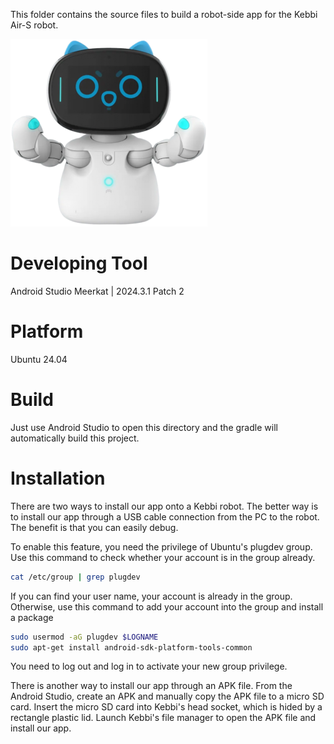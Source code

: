 This folder contains the source files to build a robot-side app for the Kebbi Air-S robot.

![Kebbi](KebbiAirS.png)

# Developing Tool
Android Studio Meerkat | 2024.3.1 Patch 2

# Platform
Ubuntu 24.04

# Build
Just use Android Studio to open this directory and the gradle will automatically build this project.

# Installation
There are two ways to install our app onto a Kebbi robot.
The better way is to install our app through a USB cable connection from the PC to the robot. The benefit is that you can easily debug.

To enable this feature, you need the privilege of Ubuntu's plugdev group.
Use this command to check whether your account is in the group already.
```sh
cat /etc/group | grep plugdev
```
If you can find your user name, your account is already in the group.
Otherwise, use this command to add your account into the group and install a package
```sh
sudo usermod -aG plugdev $LOGNAME
sudo apt-get install android-sdk-platform-tools-common
```
You need to log out and log in to activate your new group privilege.

There is another way to install our app through an APK file. From the Android Studio, create an APK and manually copy the APK file to a micro SD card. Insert the micro SD card into Kebbi's head socket, which is hided by a rectangle plastic lid. Launch Kebbi's file manager to open the APK file and install our app.
